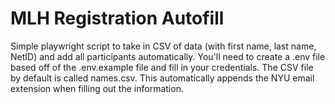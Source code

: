 # MLH Registration Autofill

Simple playwright script to take in CSV of data (with first name, last name, NetID) and add all participants automatically. You'll need to create a .env file based off of the .env.example file and fill in your credentials. The CSV file by default is called names.csv. This automatically appends the NYU email extension when filling out the information.